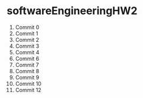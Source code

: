# softwareEngineeringHW2

1. Commit 0 
7. Commit 1
8. Commit 2
2. Commit 3
3. Commit 4
9. Commit 6
4. Commit 7
5. Commit 8
6. Commit 9
11. Commit 10
10. Commit 12

